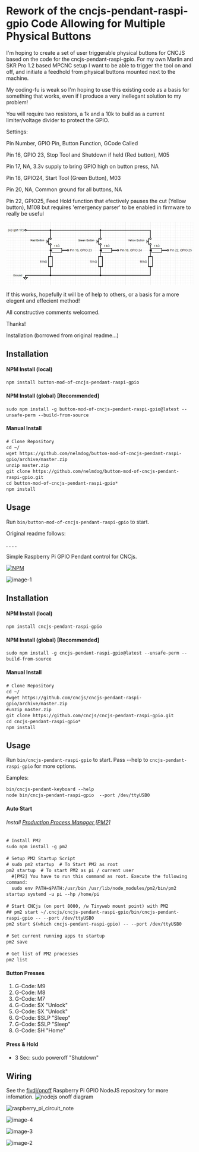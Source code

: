 # Rework of the cncjs-pendant-raspi-gpio Code Allowing for Multiple Physical Buttons

I'm hoping to create a set of user triggerable physical buttons for CNCJS based on the code for the cncjs-pendant-raspi-gpio. For my own Marlin and SKR Pro 1.2 based MPCNC setup I want to be able to trigger the tool on and off, and initiate a feedhold from physical buttons mounted next to the machine.

My coding-fu is weak so I'm hoping to use this existing code as a basis for something that works, even if I produce a very inellegant solution to my problem!

You will require two resistors, a 1k and a 10k to build as a current limiter/voltage divider to protect the GPIO.

Settings:

Pin Number, GPIO Pin, Button Function, GCode Called

Pin 16, GPIO 23, Stop Tool and Shutdown if held (Red button), M05

Pin 17, NA, 3.3v supply to bring GPIO high on button press, NA

Pin 18, GPIO24, Start Tool (Green Button), M03

Pin 20, NA, Common ground for all buttons, NA

Pin 22, GPIO25, Feed Hold function that efectively pauses the cut (Yellow button), M108 but requires 'emergency parser' to be enabled in firmware to really be useful

![image-a](https://github.com/nelmdog/button-mod-of-cncjs-pendant-raspi-gpio/raw/master/docs/image-a.jpg)

If this works, hopefully it will be of help to others, or a basis for a more elegent and effecient method!

All constructive comments welcomed.

Thanks!

Installation (borrowed from original readme...)

## Installation
#### NPM Install (local)
```
npm install button-mod-of-cncjs-pendant-raspi-gpio
```
#### NPM Install (global) [Recommended]
```
sudo npm install -g button-mod-of-cncjs-pendant-raspi-gpio@latest --unsafe-perm --build-from-source
```

#### Manual Install
```
# Clone Repository
cd ~/
wget https://github.com/nelmdog/button-mod-of-cncjs-pendant-raspi-gpio/archive/master.zip
unzip master.zip
git clone https://github.com/nelmdog/button-mod-of-cncjs-pendant-raspi-gpio.git
cd button-mod-of-cncjs-pendant-raspi-gpio*
npm install
```

## Usage
Run `bin/button-mod-of-cncjs-pendant-raspi-gpio` to start.

Original readme follows:

.
.
.
.

Simple Raspberry Pi GPIO Pendant control for CNCjs.

[![NPM](https://nodei.co/npm/cncjs-pendant-raspi-gpio.png?compact=true)](https://nodei.co/npm/cncjs-pendant-raspi-gpio/)

![image-1](https://github.com/cncjs/cncjs-pendant-raspi-gpio/raw/master/docs/image-1.jpg)

## Installation
#### NPM Install (local)
```
npm install cncjs-pendant-raspi-gpio
```
#### NPM Install (global) [Recommended]
```
sudo npm install -g cncjs-pendant-raspi-gpio@latest --unsafe-perm --build-from-source
```

#### Manual Install
```
# Clone Repository
cd ~/
#wget https://github.com/cncjs/cncjs-pendant-raspi-gpio/archive/master.zip
#unzip master.zip
git clone https://github.com/cncjs/cncjs-pendant-raspi-gpio.git
cd cncjs-pendant-raspi-gpio*
npm install
```

## Usage
Run `bin/cncjs-pendant-raspi-gpio` to start. Pass --help to `cncjs-pendant-raspi-gpio` for more options.

Eamples:

```
bin/cncjs-pendant-keyboard --help
node bin/cncjs-pendant-raspi-gpio  --port /dev/ttyUSB0
```

#### Auto Start

###### Install [Production Process Manager [PM2]](http://pm2.io)
```
# Install PM2
sudo npm install -g pm2

# Setup PM2 Startup Script
# sudo pm2 startup  # To Start PM2 as root
pm2 startup  # To start PM2 as pi / current user
  #[PM2] You have to run this command as root. Execute the following command:
  sudo env PATH=$PATH:/usr/bin /usr/lib/node_modules/pm2/bin/pm2 startup systemd -u pi --hp /home/pi

# Start CNCjs (on port 8000, /w Tinyweb mount point) with PM2
## pm2 start ~/.cncjs/cncjs-pendant-raspi-gpio/bin/cncjs-pendant-raspi-gpio -- --port /dev/ttyUSB0
pm2 start $(which cncjs-pendant-raspi-gpio) -- --port /dev/ttyUSB0

# Set current running apps to startup
pm2 save

# Get list of PM2 processes
pm2 list
```

#### Button Presses
 1. G-Code: M9
 2. G-Code: M8
 3. G-Code: M7
 4. G-Code: $X "Unlock"
 5. G-Code: $X "Unlock"
 6. G-Code: $SLP "Sleep"
 7. G-Code: $SLP "Sleep"
 8. G-Code: $H "Home"

#### Press & Hold
 - 3 Sec: sudo poweroff "Shutdown"

## Wiring 

See the [fivdi/onoff](https://www.npmjs.com/package/onoff) Raspberry Pi GPIO NodeJS repository for more infomation.
![nodejs onoff diagram](https://raw.githubusercontent.com/fivdi/onoff/master/examples/light-switch.png)

![raspberry_pi_circuit_note](http://www.jameco.com/Jameco/workshop/circuitnotes/raspberry_pi_circuit_note_fig2a.jpg)

![image-4](https://github.com/cncjs/cncjs-pendant-raspi-gpio/raw/master/docs/image-4.jpg)

![image-3](https://github.com/cncjs/cncjs-pendant-raspi-gpio/raw/master/docs/image-3.jpg)

![image-2](https://github.com/cncjs/cncjs-pendant-raspi-gpio/raw/master/docs/image-2.jpg)
